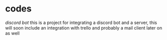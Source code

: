 # codes
*discord bot*
this is a project for integrating a discord bot and a server, this will soon include an integration with trello and probably a mail client later on as well
